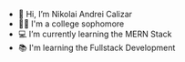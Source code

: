 - 👋 Hi, I’m Nikolai Andrei Calizar
- 👨‍💻 I'm a college sophomore
- 💻 I’m currently learning the MERN Stack
- 📚 I'm learning the Fullstack Development


<!---
Izanagi-42/Izanagi-42 is a ✨ special ✨ repository because its `README.md` (this file) appears on your GitHub profile.
You can click the Preview link to take a look at your changes.
--->
